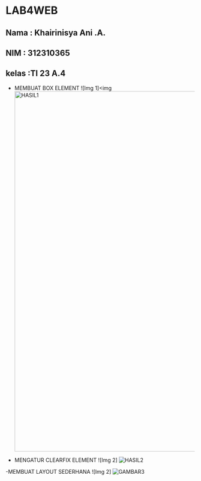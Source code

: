 # LAB4WEB
## Nama : Khairinisya Ani .A.
## NIM  : 312310365
## kelas :TI 23 A.4
- MEMBUAT BOX ELEMENT
![Img 1]<img <img width="959" alt="HASIL1" src="https://github.com/user-attachments/assets/2d36d9af-b6d2-4a1e-9d60-e00e9a1d32a1">

- MENGATUR CLEARFIX ELEMENT
![Img 2] ![HASIL2](https://github.com/user-attachments/assets/eed6393e-25c0-4e90-9e04-3a3135c92053)

-MEMBUAT LAYOUT SEDERHANA
![Img 2] ![GAMBAR3](https://github.com/user-attachments/assets/1fe33de3-7d0d-4a2a-86b9-bff24c4914fb)


